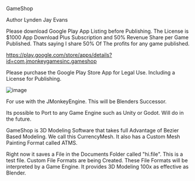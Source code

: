 GameShop

Author Lynden Jay Evans

Please download Google Play App Listing before Publishing.  The License is $1000 App Download Plus Subscription and 
50% Revenue Share per Game Published.  Thats saying I share 50% Of The profits for any game published.

https://play.google.com/store/apps/details?id=com.jmonkeygamesinc.gameshop

Please purchase the Google Play Store App for Legal Use.  Including a License for Publishing.

![image](https://drive.google.com/uc?export=view&id=1bCDcmhrg9afUReiLrX7ppnqH-iJBAcym)

For use with the JMonkeyEngine.  This will be Blenders Successor.

Its possible to Port to any Game Engine such as Unity or Godot.  Will do in the future.

GameShop is 3D Modeling Software that takes full Advantage of Bezier Based Modeling.  We call this CurrencyMesh.  It also has a Custom Mesh Painting Format called ATMS. 

Right now it saves a File in the Documents Folder called "hi.file".  This is a test file.  Custom File Formats are being Created.  These File Formats will be interpreted by a Game Engine.  It provides 3D Modeling 100x as effective as Blender.  